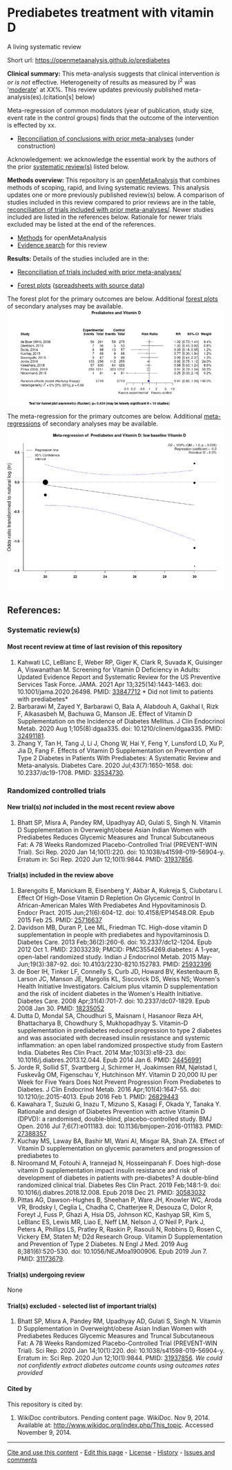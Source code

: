 Prediabetes treatment with vitamin D
============================================
A living systematic review

Short url: https://openmetaanalysis.github.io/prediabetes

**Clinical summary:** This meta-analysis suggests that clinical intervention *is or is not* effective. Heterogeneity of results as measured by I<sup>2</sup> was '[moderate](http://handbook-5-1.cochrane.org/chapter_9/9_5_2_identifying_and_measuring_heterogeneity.htm)' at XX%. This review updates previously published meta-analysis(es).(citation[s] below)

Meta-regression of common modulators (year of publication, study size, event rate in the control groups) finds that the outcome of the intervention is effected by xx.
* [Reconciliation of conclusions with prior meta-analyses](files/reconciliation-tables/Reconciliation%20of%20conclusions.pdf) (under construction)
<!--
* [Keep current with this topic](files/searching/Keep-up.md) (under construction)
-->
Acknowledgement: we acknowledge the essential work by the authors of the prior [systematic review(s)](#systematic-reviews) listed below.

**Methods overview:** This repository is an [openMetaAnalysis](https://openmetaanalysis.github.io/) that combines methods of scoping, rapid, and living systematic reviews.  This analysis updates one or more previously published review(s) below. A comparison of studies included in this review compared to prior reviews are in the table, [reconciliation of trials included with prior meta-analyses/](files/reconciliation-tables/Reconciliation%20of%20studies.pdf). Newer studies included are listed in the references below. Rationale for newer trials excluded may be listed at the end of the references. 
* [Methods](http://openmetaanalysis.github.io/methods.html) for openMetaAnalysis
* [Evidence search](files/searching/evidence-search.md) for this review

**Results:** Details of the studies included are in the:
* [Reconciliation of trials included with prior meta-analyses/](files/reconciliation-tables/Reconciliation%20of%20studies.pdf)
<!--* [Description of studies (PICO table)](files/study-details/table-pico.pdf) (under construction)
* [Risk of bias assessment](files/study-details/table-bias.pdf) (under construction)-->
* [Forest plots](../master/files/forest-plots) ([spreadsheets with source data](files/data))
<!--* [Network plots](../master/files/network) (optional)
* [Reconciliation of conclusions with prior meta-analyses](files/reconciliation-tables/Reconciliation%20of%20conclusions.pdf) (under construction)-->

The forest plot for the primary outcomes are below. Additional [forest plots](files/forest-plots) of secondary analyses may be available. 
![Principle results](files/forest-plots/Outcome-Primary.png)

The meta-regression for the primary outcomes are below. Additional [meta-regressions](files/metaregression) of secondary analyses may be available. 
![Principle results for benefit](files/metaregression/Outcome-Primary.png "Principle results for benefit]")

<!--
The GRADE Profile is below. ![GRADE Profile](files/GRADE-profiles/Summary-of-findings-table.png "GRADE Profile")
-->
References:
----------------------------------

### Systematic review(s)
#### Most recent review at time of last revision of this repository
1. Kahwati LC, LeBlanc E, Weber RP, Giger K, Clark R, Suvada K, Guisinger A, Viswanathan M. Screening for Vitamin D Deficiency in Adults: Updated Evidence Report and Systematic Review for the US Preventive Services Task Force. JAMA. 2021 Apr 13;325(14):1443-1463. doi: 10.1001/jama.2020.26498. PMID: [33847712](http://pubmed.gov/33847712) * Did not limit to patients with prediabetes* 
2. Barbarawi M, Zayed Y, Barbarawi O, Bala A, Alabdouh A, Gakhal I, Rizk F, Alkasasbeh M, Bachuwa G, Manson JE. Effect of Vitamin D Supplementation on the Incidence of Diabetes Mellitus. J Clin Endocrinol Metab. 2020 Aug 1;105(8):dgaa335. doi: 10.1210/clinem/dgaa335. PMID: [32491181](http://pubmed.gov/32491181).
3. Zhang Y, Tan H, Tang J, Li J, Chong W, Hai Y, Feng Y, Lunsford LD, Xu P, Jia D, Fang F. Effects of Vitamin D Supplementation on Prevention of Type 2 Diabetes in Patients With Prediabetes: A Systematic Review and Meta-analysis. Diabetes Care. 2020 Jul;43(7):1650-1658. doi: 10.2337/dc19-1708. PMID: [33534730](http://pubmed.gov/33534730).

### Randomized controlled trials
#### New trial(s) *not* included in the most recent review above
1. Bhatt SP, Misra A, Pandey RM, Upadhyay AD, Gulati S, Singh N. Vitamin D Supplementation in Overweight/obese Asian Indian Women with Prediabetes Reduces Glycemic Measures and Truncal Subcutaneous Fat: A 78 Weeks Randomized Placebo-Controlled Trial (PREVENT-WIN Trial). Sci Rep. 2020 Jan 14;10(1):220. doi: 10.1038/s41598-019-56904-y. Erratum in: Sci Rep. 2020 Jun 12;10(1):9844. PMID: [31937856](http://pubmed.gov/31937856).

#### Trial(s) included in the review above
1. Barengolts E, Manickam B, Eisenberg Y, Akbar A, Kukreja S, Ciubotaru I. Effect Of High-Dose Vitamin D Repletion On Glycemic Control In African-American Males With Prediabetes And Hypovitaminosis D. Endocr Pract. 2015 Jun;21(6):604-12. doi: 10.4158/EP14548.OR. Epub 2015 Feb 25. PMID: [25716637](http://pubmed.gov/25716637)
2. Davidson MB, Duran P, Lee ML, Friedman TC. High-dose vitamin D supplementation in people with prediabetes and hypovitaminosis D. Diabetes Care. 2013 Feb;36(2):260-6. doi: 10.2337/dc12-1204. Epub 2012 Oct 1. PMID: 23033239; PMCID: PMC3554269.diabetes: A 1-year, open-label randomized study. Indian J Endocrinol Metab. 2015 May-Jun;19(3):387-92. doi: 10.4103/2230-8210.152783. PMID: [25932396](http://pubmed.gov/25932396)
3. de Boer IH, Tinker LF, Connelly S, Curb JD, Howard BV, Kestenbaum B, Larson JC, Manson JE, Margolis KL, Siscovick DS, Weiss NS; Women's Health Initiative Investigators. Calcium plus vitamin D supplementation and the risk of incident diabetes in the Women's Health Initiative. Diabetes Care. 2008 Apr;31(4):701-7. doi: 10.2337/dc07-1829. Epub 2008 Jan 30. PMID: [18235052](http://pubmed.gov/18235052)
4. Dutta D, Mondal SA, Choudhuri S, Maisnam I, Hasanoor Reza AH, Bhattacharya B, Chowdhury S, Mukhopadhyay S. Vitamin-D supplementation in prediabetes reduced progression to type 2 diabetes and was associated with decreased insulin resistance and systemic inflammation: an open label randomized prospective study from Eastern India. Diabetes Res Clin Pract. 2014 Mar;103(3):e18-23. doi: 10.1016/j.diabres.2013.12.044. Epub 2014 Jan 6. PMID: [24456991](http://pubmed.gov/24456991)
5. Jorde R, Sollid ST, Svartberg J, Schirmer H, Joakimsen RM, Njølstad I, Fuskevåg OM, Figenschau Y, Hutchinson MY. Vitamin D 20,000 IU per Week for Five Years Does Not Prevent Progression From Prediabetes to Diabetes. J Clin Endocrinol Metab. 2016 Apr;101(4):1647-55. doi: 10.1210/jc.2015-4013. Epub 2016 Feb 1. PMID: [26829443](http://pubmed.gov/3117268294433679)
6. Kawahara T, Suzuki G, Inazu T, Mizuno S, Kasagi F, Okada Y, Tanaka Y. Rationale and design of Diabetes Prevention with active Vitamin D (DPVD): a randomised, double-blind, placebo-controlled study. BMJ Open. 2016 Jul 7;6(7):e011183. doi: 10.1136/bmjopen-2016-011183. PMID: [27388357](http://pubmed.gov/27388357)
7. Kuchay MS, Laway BA, Bashir MI, Wani AI, Misgar RA, Shah ZA. Effect of Vitamin D supplementation on glycemic parameters and progression of prediabetes to 
8. Niroomand M, Fotouhi A, Irannejad N, Hosseinpanah F. Does high-dose vitamin D supplementation impact insulin resistance and risk of development of diabetes in patients with pre-diabetes? A double-blind randomized clinical trial. Diabetes Res Clin Pract. 2019 Feb;148:1-9. doi: 10.1016/j.diabres.2018.12.008. Epub 2018 Dec 21. PMID: [30583032](http://pubmed.gov/30583032)
9. Pittas AG, Dawson-Hughes B, Sheehan P, Ware JH, Knowler WC, Aroda VR, Brodsky I, Ceglia L, Chadha C, Chatterjee R, Desouza C, Dolor R, Foreyt J, Fuss P, Ghazi A, Hsia DS, Johnson KC, Kashyap SR, Kim S, LeBlanc ES, Lewis MR, Liao E, Neff LM, Nelson J, O'Neil P, Park J, Peters A, Phillips LS, Pratley R, Raskin P, Rasouli N, Robbins D, Rosen C, Vickery EM, Staten M; D2d Research Group. Vitamin D Supplementation and Prevention of Type 2 Diabetes. N Engl J Med. 2019 Aug 8;381(6):520-530. doi: 10.1056/NEJMoa1900906. Epub 2019 Jun 7. PMID: [31173679](http://pubmed.gov/31173679).

#### Trial(s) undergoing review
None

#### Trial(s) excluded - selected list of important trial(s)
1. Bhatt SP, Misra A, Pandey RM, Upadhyay AD, Gulati S, Singh N. Vitamin D Supplementation in Overweight/obese Asian Indian Women with Prediabetes Reduces Glycemic Measures and Truncal Subcutaneous Fat: A 78 Weeks Randomized Placebo-Controlled Trial (PREVENT-WIN Trial). Sci Rep. 2020 Jan 14;10(1):220. doi: 10.1038/s41598-019-56904-y. Erratum in: Sci Rep. 2020 Jun 12;10(1):9844. PMID: [31937856](http://pubmed.gov/31937856). *We could not confidently extract diabetes outcome counts using outcomes rates provided*

#### Cited by
This repository is cited by:

1. WikiDoc contributors. Pending content page. WikiDoc. Nov 9, 2014. Available at: http://www.wikidoc.org/index.php/This_topic. Accessed November 9, 2014. 

-------------------------------
[Cite and use this content](https://github.com/openMetaAnalysis/openMetaAnalysis.github.io/blob/master/reusing.MD)  - [Edit this page](../../edit/master/README.md) - [License](files/LICENSE.md) - [History](../../commits/master/README.md)  - 
[Issues and comments](../../issues?q=is%3Aboth+is%3Aissue)


